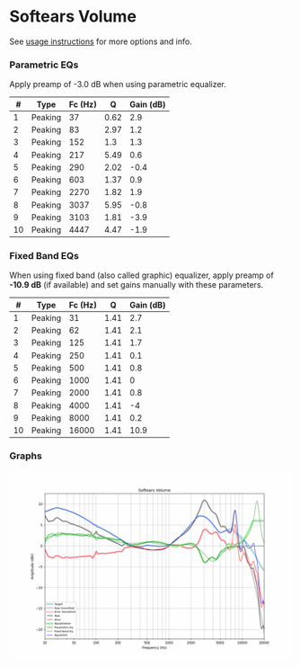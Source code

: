 # Softears Volume
See [usage instructions](https://github.com/jaakkopasanen/AutoEq#usage) for more options and info.

### Parametric EQs
Apply preamp of -3.0 dB when using parametric equalizer.

|   # | Type    |   Fc (Hz) |    Q |   Gain (dB) |
|-----|---------|-----------|------|-------------|
|   1 | Peaking |        37 | 0.62 |         2.9 |
|   2 | Peaking |        83 | 2.97 |         1.2 |
|   3 | Peaking |       152 | 1.3  |         1.3 |
|   4 | Peaking |       217 | 5.49 |         0.6 |
|   5 | Peaking |       290 | 2.02 |        -0.4 |
|   6 | Peaking |       603 | 1.37 |         0.9 |
|   7 | Peaking |      2270 | 1.82 |         1.9 |
|   8 | Peaking |      3037 | 5.95 |        -0.8 |
|   9 | Peaking |      3103 | 1.81 |        -3.9 |
|  10 | Peaking |      4447 | 4.47 |        -1.9 |

### Fixed Band EQs
When using fixed band (also called graphic) equalizer, apply preamp of **-10.9 dB** (if available) and set gains manually with these parameters.

|   # | Type    |   Fc (Hz) |    Q |   Gain (dB) |
|-----|---------|-----------|------|-------------|
|   1 | Peaking |        31 | 1.41 |         2.7 |
|   2 | Peaking |        62 | 1.41 |         2.1 |
|   3 | Peaking |       125 | 1.41 |         1.7 |
|   4 | Peaking |       250 | 1.41 |         0.1 |
|   5 | Peaking |       500 | 1.41 |         0.8 |
|   6 | Peaking |      1000 | 1.41 |         0   |
|   7 | Peaking |      2000 | 1.41 |         0.8 |
|   8 | Peaking |      4000 | 1.41 |        -4   |
|   9 | Peaking |      8000 | 1.41 |         0.2 |
|  10 | Peaking |     16000 | 1.41 |        10.9 |

### Graphs
![](./Softears%20Volume.png)
